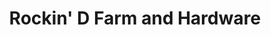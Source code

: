 ---
title: "Rockin' D Farm and Hardware"
url: /pleasant-plains/rockin-d-farm-and-hardware/
shop: Dorfladen
---